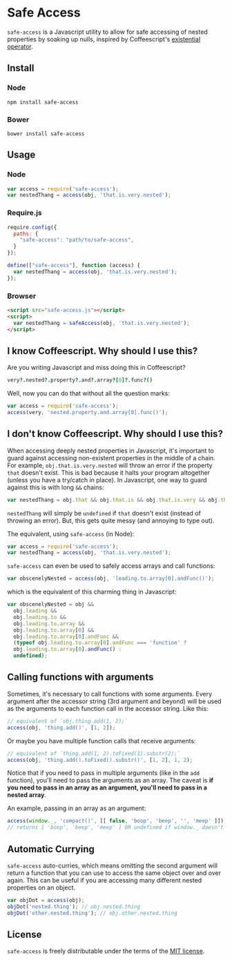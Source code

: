 # Safe Access

`safe-access` is a Javascript utility to allow for safe accessing of nested properties by soaking up nulls, inspired by Coffeescript's [existential operator](http://coffeescript.org/#operators).

## Install

### Node

```
npm install safe-access
```

### Bower

```
bower install safe-access
```

## Usage

### Node

```javascript
var access = require('safe-access');
var nestedThang = access(obj, 'that.is.very.nested');
```

### Require.js

```javascript
require.config({
  paths: {
    "safe-access": "path/to/safe-access",
  }
});
```

```javascript
define(["safe-access"], function (access) {
  var nestedThang = access(obj, 'that.is.very.nested');
});
```

### Browser

```html
<script src="safe-access.js"></script>
<script>
  var nestedThang = safeAccess(obj, 'that.is.very.nested');
</script>
```

## I know Coffeescript. Why should I use this?

Are you writing Javascript and miss doing this in Coffeescript?

```coffeescript
very?.nested?.property?.and?.array?[0]?.func?()
```

Well, now you can do that without all the question marks:

```javascript
var access = require('safe-access');
access(very, 'nested.property.and.array[0].func()');
```

## I don't know Coffeescript. Why should I use this?

When accessing deeply nested properties in Javascript, it's important to guard against accessing non-existent properties in the middle of a chain. For example, `obj.that.is.very.nested` will throw an error if the property `that` doesn't exist. This is bad because it halts your program altogether (unless you have a try/catch in place). In Javascript, one way to guard against this is with long `&&` chains:

```javascript
var nestedThang = obj.that && obj.that.is && obj.that.is.very && obj.that.is.very.nested;
```

`nestedThang` will simply be `undefined` if `that` doesn't exist (instead of throwing an error). But, this gets quite messy (and annoying to type out).

The equivalent, using `safe-access` (in Node):

```javascript
var access = require('safe-access');
var nestedThang = access(obj, 'that.is.very.nested');
```

`safe-access` can even be used to safely access arrays and call functions:

```javascript
var obscenelyNested = access(obj, 'leading.to.array[0].andFunc()');
```

which is the equivalent of this charming thing in Javascript:

```javascript
var obscenelyNested = obj &&
  obj.leading &&
  obj.leading.to &&
  obj.leading.to.array &&
  obj.leading.to.array[0] &&
  obj.leading.to.array[0].andFunc &&
  (typeof obj.leading.to.array[0].andFunc === 'function' ?
  obj.leading.to.array[0].andFunc() :
  undefined);
```

## Calling functions with arguments

Sometimes, it's necessary to call functions with some arguments. Every argument after the accessor string (3rd argument and beyond) will be used as the arguments to each function call in the accessor string. Like this:

```javascript
// equivalent of `obj.thing.add(1, 2);`
access(obj, 'thing.add()', [1, 2]);
```

Or maybe you have multiple function calls that receive arguments:

```javascript
// equivalent of `thing.add(1, 2).toFixed(1).substr(2);`
access(obj, 'thing.add().toFixed().substr()', [1, 2], 1, 2);
```

Notice that if you need to pass in multiple arguments (like in the `add` function), you'll need to pass the arguments as an array. The caveat is **if you need to pass in an array as an argument, you'll need to pass in a nested array**.

An example, passing in an array as an argument:

```javascript
access(window._, 'compact()', [[ false, 'boop', 'beep', '', 'meep' ]]);
// returns [ 'boop', 'beep', 'meep' ] OR undefined if window._ doesn't exist
```

## Automatic Currying
`safe-access` auto-curries, which means omitting the second argument will return a function that you can use to access the same object over and over again. This can be useful if you are accessing many different nested properties on an object.

```javascript
var objDot = access(obj);
objDot('nested.thing'); // obj.nested.thing
objDot('other.nested.thing'); // obj.other.nested.thing
```

## License

`safe-access` is freely distributable under the terms of the [MIT license](LICENSE).
